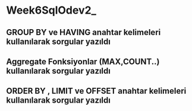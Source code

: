 # Week6SqlOdev2_

## GROUP BY ve HAVING anahtar kelimeleri kullanılarak sorgular yazıldı
## Aggregate Fonksiyonlar (MAX,COUNT..) kullanılarak sorgular yazıldı
## ORDER BY , LIMIT ve OFFSET anahtar kelimeleri kullanılarak sorgular yazıldı
